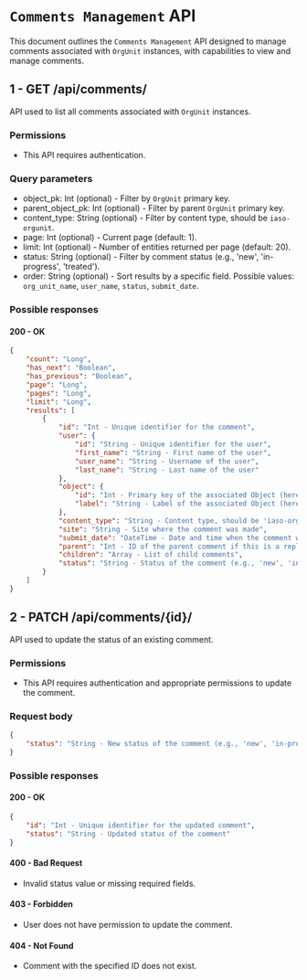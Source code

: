 # `Comments Management` API

This document outlines the `Comments Management` API designed to manage comments associated with `OrgUnit` instances, with capabilities to view and manage comments.

## 1 - GET /api/comments/

API used to list all comments associated with `OrgUnit` instances.

### Permissions

- This API requires authentication.

### Query parameters
- object_pk: Int (optional) - Filter by `OrgUnit` primary key.
- parent_object_pk: Int (optional) - Filter by parent `OrgUnit` primary key.
- content_type: String (optional) - Filter by content type, should be `iaso-orgunit`.
- page: Int (optional) - Current page (default: 1).
- limit: Int (optional) - Number of entities returned per page (default: 20).
- status: String (optional) - Filter by comment status (e.g., 'new', 'in-progress', 'treated').
- order: String (optional) - Sort results by a specific field. Possible values: `org_unit_name`, `user_name`, `status`, `submit_date`.

### Possible responses

#### 200 - OK

```json
{
    "count": "Long",
    "has_next": "Boolean",
    "has_previous": "Boolean",
    "page": "Long",
    "pages": "Long",
    "limit": "Long",
    "results": [
        {
            "id": "Int - Unique identifier for the comment",
            "user": {
                "id": "String - Unique identifier for the user",
                "first_name": "String - First name of the user",
                "user_name": "String - Username of the user",
                "last_name": "String - Last name of the user"
            },
            "object": {
                "id": "Int - Primary key of the associated Object (here OrgUnit)",
                "label": "String - Label of the associated Object (here OrgUnit name)"
            },
            "content_type": "String - Content type, should be 'iaso-orgunit'",
            "site": "String - Site where the comment was made",
            "submit_date": "DateTime - Date and time when the comment was submitted",
            "parent": "Int - ID of the parent comment if this is a reply",
            "children": "Array - List of child comments",
            "status": "String - Status of the comment (e.g., 'new', 'in-progress', 'treated')"
        }
    ]
}
```

## 2 - PATCH /api/comments/{id}/

API used to update the status of an existing comment.

### Permissions

- This API requires authentication and appropriate permissions to update the comment.

### Request body

```json
{
    "status": "String - New status of the comment (e.g., 'new', 'in-progress', 'treated')"
}
```

### Possible responses

#### 200 - OK

```json
{
    "id": "Int - Unique identifier for the updated comment",
    "status": "String - Updated status of the comment"
}
```

#### 400 - Bad Request

- Invalid status value or missing required fields.

#### 403 - Forbidden

- User does not have permission to update the comment.

#### 404 - Not Found

- Comment with the specified ID does not exist.
